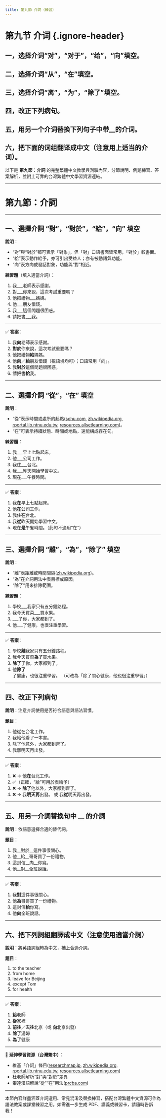 ```yaml
---
title: 第九節 介詞（練習）
---
```


<Collapse>

# 第九节 介词 {.ignore-header}

## 一，选择介词“对”，“对于”，“给”，“向”填空。

## 二，选择介词“从”，“在”填空。

## 三，选择介词“离”，“为”，“除了”填空。

## 四，改正下列病句。

## 五，用另一个介词替换下列句子中带__的介词。

## 六，把下面的词组翻译成中文（注意用上适当的介词）。

</Collapse>

以下是 **第九節：介詞** 的完整繁體中文教學與測驗內容，分節說明、例題練習、答案解析，並附上可靠的台灣繁體中文學習資源連結。

---

# 第九節：介詞

---

## 一、選擇介詞 “對”，“對於”，“給”，“向” 填空

**說明**：

* “對”與“對於”都可表示「對象」，但「對」口語書面皆常用，「對於」較書面。
* “給”表示動作給予，亦可引出受益人；亦有被動語氣功能。
* “向”表方向或發話對象，功能與“對”相近。

**練習題**（填入適當介詞）：

1. 我\_\_\_老師表示感謝。
2. 對\_\_\_你來說，這次考試重要嗎？
3. 他把禮物\_\_\_媽媽。
4. 他\_\_\_朋友借錢。
5. 我\_\_\_這個問題很困惑。
6. 請把書\_\_\_我。

---

✅ **答案**：

1. 我**向**老師表示感謝。
2. **對於**你來說，這次考試重要嗎？
3. 他把禮物**給**媽媽。
4. 他**向**／**給**朋友借錢（視語境均可）；口語常用「向」。
5. 我**對於**這個問題很困惑。
6. 請把書**給**我。

---

## 二、選擇介詞 “從”，“在” 填空

**說明**：

* “從”表示時間或處所的起點([sohu.com][1], [zh.wikipedia.org][2], [rportal.lib.ntnu.edu.tw][3], [resources.allsetlearning.com][4])。
* “在”可表示持續狀態、時間或地點，還能構成存在句。

**練習題**：

1. 我\_\_\_早上七點起床。
2. 他\_\_\_公司工作。
3. 我住\_\_\_台北。
4. 我\_\_\_昨天開始學習中文。
5. 現在\_\_\_午餐時間。

---

✅ **答案**：

1. 我**在**早上七點起床。
2. 他**在**公司工作。
3. 我住**在**台北。
4. 我**從**昨天開始學習中文。
5. 現在**是**午餐時間。（此句不適用“在”）

---

## 三、選擇介詞 “離”，“為”，“除了” 填空

**說明**：

* “離”表距離或時間間隔([zh.wikipedia.org][5])。
* “為”在介詞用法中表目標或原因。
* “除了”用來排除範圍。

**練習題**：

1. 學校\_\_\_我家只有五分鐘路程。
2. 我今天買菜\_\_\_買水果。
3. \_\_\_了你，大家都到了。
4. 他\_\_\_了健康，也很注重學習。

---

✅ **答案**：

1. 學校**離**我家只有五分鐘路程。
2. 我今天買菜**為了**買水果。
3. **除了**了你，大家都到了。
4. 他**除了**了健康，也很注重學習。 （可改為「除了關心健康，他也很注重學習」）

---

## 四、改正下列病句

**說明**：注意介詞使用是否符合語意與語法習慣。

**題目**：

1. 他從在台北工作。
2. 我給他看了一本書。
3. 除了他意外，大家都到齊了。
4. 我離明天再出發。

---

✅ **答案**：

1. ❌ → 他**在**台北工作。
2. ✅（正確，“給”可用於表給予）
3. ❌ → **除了**他以外，大家都到齊了。
4. ❌ → 我**明天再**出發。 或 我**從**明天再出發。

---

## 五、用另一介詞替換句中 \_\_ 的介詞

**說明**：依語意選擇合適的替代詞。

**題目**：

1. 我\_\_對於\_\_這件事很關心。
2. 他\_\_給\_\_哥哥買了一份禮物。
3. 這封信\_\_向\_\_你寫。
4. 他\_\_對\_\_全班說話。

---

✅ **答案**：

1. 我**對**這件事很關心。
2. 他**為**哥哥買了一份禮物。
3. 這封信**給**你寫。
4. 他**向**全班說話。

---

## 六、把下列詞組翻譯成中文（注意使用適當介詞）

**說明**：將英語詞組轉為中文，補上合適介詞。

**題目**：

1. to the teacher
2. from home
3. leave for Beijing
4. except Tom
5. for health

---

✅ **答案**：

1. **給**老師
2. **從**家裡
3. **前往**／**去往**北京（或 **向**北京出發）
4. **除了**湯姆
5. **為了**健康

---

📘 **延伸學習資源（台灣繁中）：**

* 維基「介詞」條目([researchmap.jp][6], [zh.wikipedia.org][2], [rportal.lib.ntnu.edu.tw][3], [resources.allsetlearning.com][4])
* 杜老師解析“對”與“對於”差異
* 攀達漢語解說“從”“在”用法([prcba.com][7])

---

本節內容詳盡涵蓋介詞選用、常見混淆及替換練習，搭配台灣繁體中文資源可作為語法教案或課堂練習之用。如需進一步生成 PDF、講義或練習卡，請隨時告訴我！

[1]: https://www.sohu.com/a/272944186_157267?utm_source=chatgpt.com "“对”与“对于”的用法(杜老师语文信箱)_介词 - 搜狐"
[2]: https://zh.wikipedia.org/zh-tw/%E4%BB%8B%E8%A9%9E?utm_source=chatgpt.com "介詞- 維基百科，自由的百科全書"
[3]: https://rportal.lib.ntnu.edu.tw/items/50fe2f59-f538-49de-9e1e-8bf59b53fdd9?utm_source=chatgpt.com "現代漢語對象介詞「跟、對、給」之探討"
[4]: https://resources.allsetlearning.com/chinese/grammar/2021_HSK_grammar_points?utm_source=chatgpt.com "2021 HSK grammar points - Chinese Resource Wiki - AllSet Learning"
[5]: https://zh.wikipedia.org/zh-cn/%E4%BB%8B%E8%A9%9E?utm_source=chatgpt.com "介词- 维基百科，自由的百科全书"
[6]: https://researchmap.jp/read0148351/published_papers/29385727/attachment_file.pdf?utm_source=chatgpt.com "[PDF] 关于予以介词“给”以及“动词＋给”的用法 - researchmap"
[7]: https://www.prcba.com/yufa/35814.html?utm_source=chatgpt.com "汉语介词“从”和“在”的详细用法"
